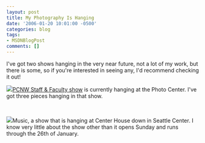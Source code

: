 ```yaml
---
layout: post
title: My Photography Is Hanging
date: '2006-01-20 10:01:00 -0500'
categories: blog
tags:
- MSDNBlogPost
comments: []
---
```


I've got two shows hanging in the very near future, not a lot of my work, but there is some, so if you're interested in seeing any, I'd recommend checking it out! 

![](http://www.bigbackpack.ca/PhotoBackEnd/photos/1/10/140x138.aspx)[PCNW Staff &amp; Faculty show](http://www.pcnw.org/about/contact.php) is currently hanging at the Photo Center. I've got three pieces hanging in that show. 

&nbsp;

![](http://www.bigbackpack.ca/PhotoBackEnd/photos/4/2/140x140.aspx)Music, a show that is hanging at Center House down in Seattle Center. I know very little about the show other than it opens Sunday and runs through the 26th of January.